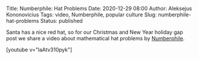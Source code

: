 Title: Numberphile: Hat Problems
Date: 2020-12-29 08:00
Author: Aleksejus Kononovicius
Tags: video, Numberphile, popular culture
Slug: numberphile-hat-problems
Status: published

Santa has a nice red hat, so for our Christmas and New Year holiday gap post
we share a video about mathematical hat problems by
[Numberphile](https://www.youtube.com/channel/UCoxcjq-8xIDTYp3uz647V5A).

[youtube v="laAtv310pyk"]
